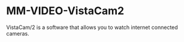 MM-VIDEO-VistaCam2
==================

VistaCam/2 is a software that allows you to watch internet connected cameras. 

